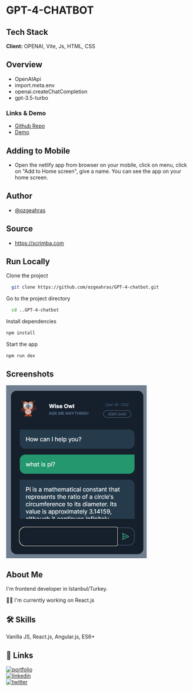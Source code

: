 # GPT-4-CHATBOT

## Tech Stack

**Client:** OPENAI, Vite, Js, HTML, CSS

## Overview

- OpenAIApi
- import.meta.env
- openai.createChatCompletion
- gpt-3.5-turbo

### Links & Demo

- [Github Repo](https://github.com/ozgeahras/GPT-4-chatbot)
- [Demo](https://wise-owl-openai-chatbot.netlify.app/)

## Adding to Mobile

- Open the netlify app from browser on your mobile, click on menu, click on "Add to Home screen", give a name. You can see the app on your home screen.

## Author

- [@ozgeahras](https://github.com/ozgeahras)

## Source

- https://scrimba.com

## Run Locally

Clone the project

```bash
  git clone https://github.com/ozgeahras/GPT-4-chatbot.git
```

Go to the project directory

```bash
  cd ..GPT-4-chatbot
```

Install dependencies

```bash
npm install
```

Start the app

```bash
npm run dev
```

## Screenshots

![App Screenshot](https://github.com/ozgeahras/GPT-4-chatbot/blob/master/public/screenshot.png)

## About Me

I'm frontend developer in Istanbul/Turkey.

👩‍💻 I'm currently working on React.js

## 🛠 Skills

Vanilla JS, React.js, Angular.js, ES6+

## 🔗 Links

[![portfolio](https://img.shields.io/badge/my_portfolio-1DA1F2?style=for-the-badge&logo=ko-fi&logoColor=white)](https://ozgeahras.com/)  
[![linkedin](https://img.shields.io/badge/linkedin-0A66C2?style=for-the-badge&logo=linkedin&logoColor=white)](https://www.linkedin.com/in/ozgeahras/)  
[![twitter](https://img.shields.io/badge/github-000?style=for-the-badge&logo=github&logoColor=white)](https://github.com/ozgeahras/)
